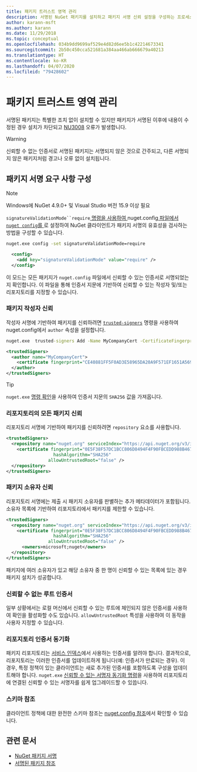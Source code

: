 ```yaml
---
title: 패키지 트러스트 영역 관리
description: 서명된 NuGet 패키지를 설치하고 패키지 서명 신뢰 설정을 구성하는 프로세스를 설명합니다.
author: karann-msft
ms.author: karann
ms.date: 11/29/2018
ms.topic: conceptual
ms.openlocfilehash: 034b9dd9699af529e4d82d6ee5b1c42214673341
ms.sourcegitcommit: 2b50c450cca521681a384aa466ab666679a40213
ms.translationtype: HT
ms.contentlocale: ko-KR
ms.lasthandoff: 04/07/2020
ms.locfileid: "79428602"
---
```

# <a name="manage-package-trust-boundaries"></a>패키지 트러스트 영역 관리

서명된 패키지는 특별한 조치 없이 설치할 수 있지만 패키지가 서명된 이후에 내용이 수정된 경우 설치가 차단되고 [NU3008](../reference/errors-and-warnings/NU3008.md) 오류가 발생합니다.

> [!Warning]
> 신뢰할 수 없는 인증서로 서명된 패키지는 서명되지 않은 것으로 간주되고, 다른 서명되지 않은 패키지처럼 경고나 오류 없이 설치됩니다.

## <a name="configure-package-signature-requirements"></a>패키지 서명 요구 사항 구성

> [!Note]
> Windows에 NuGet 4.9.0+ 및 Visual Studio 버전 15.9 이상 필요

`signatureValidationMode``require`[ 명령을 사용하여 ](../reference/nuget-config-file.md)nuget.config[ 파일에서 `nuget config`를 ](../reference/cli-reference/cli-ref-config.md)로 설정하여 NuGet 클라이언트가 패키지 서명의 유효성을 검사하는 방법을 구성할 수 있습니다.

```cmd
nuget.exe config -set signatureValidationMode=require
```

```xml
  <config>
    <add key="signatureValidationMode" value="require" />
  </config>
```

이 모드는 모든 패키지가 `nuget.config` 파일에서 신뢰할 수 있는 인증서로 서명되었는지 확인합니다. 이 파일을 통해 인증서 지문에 기반하여 신뢰할 수 있는 작성자 및/또는 리포지토리를 지정할 수 있습니다.

### <a name="trust-package-author"></a>패키지 작성자 신뢰

작성자 서명에 기반하여 패키지를 신뢰하려면 [`trusted-signers`](../reference/cli-reference/cli-ref-trusted-signers.md) 명령을 사용하여 nuget.config에서 `author` 속성을 설정합니다.

```cmd
nuget.exe  trusted-signers Add -Name MyCompanyCert -CertificateFingerprint CE40881FF5F0AD3E58965DA20A9F571EF1651A56933748E1BF1C99E537C4E039 -FingerprintAlgorithm SHA256
```

```xml
<trustedSigners>
  <author name="MyCompanyCert">
    <certificate fingerprint="CE40881FF5F0AD3E58965DA20A9F571EF1651A56933748E1BF1C99E537C4E039" hashAlgorithm="SHA256" allowUntrustedRoot="false" />
  </author>
</trustedSigners>
```

>[!TIP]
>`nuget.exe` [명령 확인](../reference/cli-reference/cli-ref-verify.md)을 사용하여 인증서 지문의 `SHA256` 값을 가져옵니다.


### <a name="trust-all-packages-from-a-repository"></a>리포지토리의 모든 패키지 신뢰

리포지토리 서명에 기반하여 패키지를 신뢰하려면 `repository` 요소를 사용합니다.

```xml
<trustedSigners>  
  <repository name="nuget.org" serviceIndex="https://api.nuget.org/v3/index.json">
    <certificate fingerprint="0E5F38F57DC1BCC806D8494F4F90FBCEDD988B4676070...." 
                  hashAlgorithm="SHA256" 
                allowUntrustedRoot="false" />
  </repository>
</trustedSigners>
```

### <a name="trust-package-owners"></a>패키지 소유자 신뢰

리포지토리 서명에는 제출 시 패키지 소유자를 판별하는 추가 메타데이터가 포함됩니다. 소유자 목록에 기반하여 리포지토리에서 패키지를 제한할 수 있습니다.

```xml
<trustedSigners>  
  <repository name="nuget.org" serviceIndex="https://api.nuget.org/v3/index.json">
    <certificate fingerprint="0E5F38F57DC1BCC806D8494F4F90FBCEDD988B4676070...." 
                  hashAlgorithm="SHA256" 
                allowUntrustedRoot="false" />
      <owners>microsoft;nuget</owners>
  </repository>
</trustedSigners>
```

패키지에 여러 소유자가 있고 해당 소유자 중 한 명이 신뢰할 수 있는 목록에 있는 경우 패키지 설치가 성공합니다.

### <a name="untrusted-root-certificates"></a>신뢰할 수 없는 루트 인증서

일부 상황에서는 로컬 머신에서 신뢰할 수 있는 루트에 체인되지 않은 인증서를 사용하여 확인을 활성화할 수도 있습니다. `allowUntrustedRoot` 특성을 사용하여 이 동작을 사용자 지정할 수 있습니다.

### <a name="sync-repository-certificates"></a>리포지토리 인증서 동기화

패키지 리포지토리는 [서비스 인덱스](../api/service-index.md)에서 사용하는 인증서를 알려야 합니다. 결과적으로, 리포지토리는 이러한 인증서를 업데이트하게 됩니다(예: 인증서가 만료되는 경우). 이 경우, 특정 정책이 있는 클라이언트는 새로 추가된 인증서를 포함하도록 구성을 업데이트해야 합니다. `nuget.exe` [신뢰할 수 있는 서명자 동기화 명령](../reference/cli-reference/cli-ref-trusted-signers.md#nuget-trusted-signers-sync--name-name)을 사용하여 리포지토리에 연결된 신뢰할 수 있는 서명자를 쉽게 업그레이드할 수 있씁니다.

### <a name="schema-reference"></a>스키마 참조

클라이언트 정책에 대한 완전한 스키마 참조는 [nuget.config 참조](../reference/nuget-config-file.md#trustedsigners-section)에서 확인할 수 있습니다.

## <a name="related-articles"></a>관련 문서

- [NuGet 패키지 서명](../create-packages/Sign-a-Package.md)
- [서명된 패키지 참조](../reference/Signed-Packages-Reference.md)
